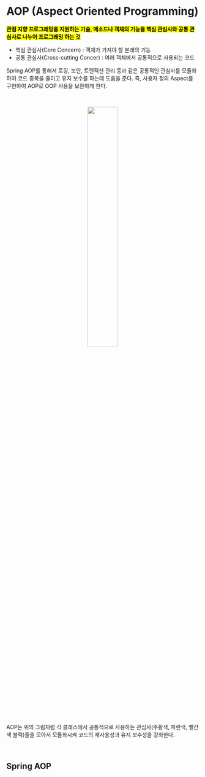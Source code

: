 # AOP (Aspect Oriented Programming) 

<mark>**관점 지향 프로그래밍을 지원하는 기술, 메소드나 객체의 기능을 핵심 관심사와 공통 관심사로 나누어 프로그래밍 하는 것**</mark>

- 핵심 관심사(Core Concern) : 객체가 가져야 할 본래의 기능
- 공통 관심사(Cross-cutting Concer) : 여러 객체에서 공통적으로 사용되는 코드

Spring AOP를 통해서 로깅, 보안, 트랜잭션 관리 등과 같은 공통적인 관심사를 모듈화하여 코드 중복을 줄이고 유지 보수를 하는데 도움을 준다. 즉, 사용자 정의 Aspect를 구현하여 AOP로 OOP 사용을 보완하게 한다.

<br>

<p align="center">
<img src="https://github.com/user-attachments/assets/1e50d17a-cdc2-43f6-b31b-099ba6716e53" width="40%" height="40%"></br>
</p></br>


AOP는 위의 그림처럼 각 클래스에서 공통적으로 사용하는 관심사(주황색, 파란색, 빨간색 블럭)들을 모아서 모듈화시켜 코드의 재사용성과 유지 보수성을 강화한다. 

</br>

## Spring AOP 
